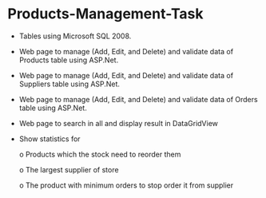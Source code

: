 # Products-Management-Task

* Tables using Microsoft SQL 2008.
* Web page to manage (Add, Edit, and Delete) and validate data of Products table using ASP.Net.
* Web page to manage (Add, Edit, and Delete) and validate data of Suppliers table using ASP.Net.
* Web page to manage (Add, Edit, and Delete) and validate data of Orders table using ASP.Net.
* Web page to search in all and display result in DataGridView
* Show statistics for

    o Products which the stock need to reorder them
    
    o The largest supplier of store
    
    o The product with minimum orders to stop order it from supplier
